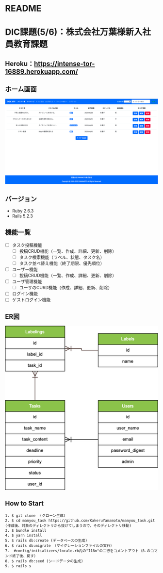 # README
# DIC課題(5/6)：株式会社万葉様新入社員教育課題
## Heroku：https://intense-tor-16889.herokuapp.com/

## ホーム画面
<img src="db/fixtures/ホーム画面.png" width="650px">

## バージョン
- Ruby 2.6.3
- Rails 5.2.3

## 機能一覧

- [ ] タスク投稿機能
  - [ ] 投稿CRUD機能（一覧、作成、詳細、更新、削除）
  - [ ] タスク検索機能（ラベル、状態、タスク名）
  - [ ] タスク並べ替え機能（終了期限、優先順位）
- [ ] ユーザー機能
  - [ ] 投稿CRUD機能（一覧、作成、詳細、更新、削除）
- [ ] ユーザ管理機能
    - [ ] ユーザのCURD機能（作成、詳細、更新、削除）
- [ ] ログイン機能
- [ ] ゲストログイン機能

## ER図
<img src="db/fixtures/ER1 (1).png" width="650px">

## How to Start

```
1. $ git clone  (クローン生成)
2. $ cd manyou_task https://github.com/KakeruYamamoto/manyou_task.git (作成後、対象のディレクトリから抜けてしまうので、そのディレクトリ移動)
3. $ bundle install
4. $ yarn install
5. $ rails db:create (データベースの生成)
6. $ rails db:migrate （マイグレーションファイルの実行）
7.  #config/initializers/locale.rb内の"I18n"の二行をコメントアウト（8.のコマンド終了後、戻す）
8. $ rails db:seed (シードデータの生成)
9. $ rails s  
```
